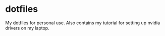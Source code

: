 # dotfiles
My dotfiles for personal use.
Also contains my tutorial for setting up nvidia drivers on my laptop.
